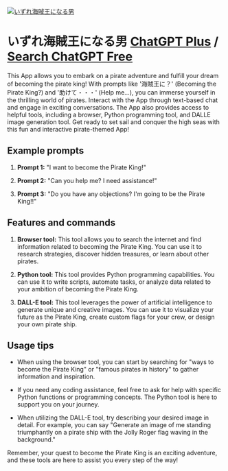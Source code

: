 
[![いずれ海賊王になる男](null)](https://chat.openai.com/g/g-yuzemOsHe-izurehai-zei-wang-ninarunan)

# いずれ海賊王になる男 [ChatGPT Plus](https://chat.openai.com/g/g-yuzemOsHe-izurehai-zei-wang-ninarunan) / [Search ChatGPT Free](https://gptcall.net/index.html#/?search=%E3%81%84%E3%81%9A%E3%82%8C%E6%B5%B7%E8%B3%8A%E7%8E%8B%E3%81%AB%E3%81%AA%E3%82%8B%E7%94%B7)

This App allows you to embark on a pirate adventure and fulfill your dream of becoming the pirate king! With prompts like '海賊王に？' (Becoming the Pirate King?) and '助けて・・・' (Help me...), you can immerse yourself in the thrilling world of pirates. Interact with the App through text-based chat and engage in exciting conversations. The App also provides access to helpful tools, including a browser, Python programming tool, and DALLE image generation tool. Get ready to set sail and conquer the high seas with this fun and interactive pirate-themed App!

## Example prompts

1. **Prompt 1:** "I want to become the Pirate King!"

2. **Prompt 2:** "Can you help me? I need assistance!"

3. **Prompt 3:** "Do you have any objections? I'm going to be the Pirate King!!"


## Features and commands

1. **Browser tool:** This tool allows you to search the internet and find information related to becoming the Pirate King. You can use it to research strategies, discover hidden treasures, or learn about other pirates.

2. **Python tool:** This tool provides Python programming capabilities. You can use it to write scripts, automate tasks, or analyze data related to your ambition of becoming the Pirate King.

3. **DALL-E tool:** This tool leverages the power of artificial intelligence to generate unique and creative images. You can use it to visualize your future as the Pirate King, create custom flags for your crew, or design your own pirate ship.

## Usage tips

- When using the browser tool, you can start by searching for "ways to become the Pirate King" or "famous pirates in history" to gather information and inspiration.

- If you need any coding assistance, feel free to ask for help with specific Python functions or programming concepts. The Python tool is here to support you on your journey.

- When utilizing the DALL-E tool, try describing your desired image in detail. For example, you can say "Generate an image of me standing triumphantly on a pirate ship with the Jolly Roger flag waving in the background."

Remember, your quest to become the Pirate King is an exciting adventure, and these tools are here to assist you every step of the way!


